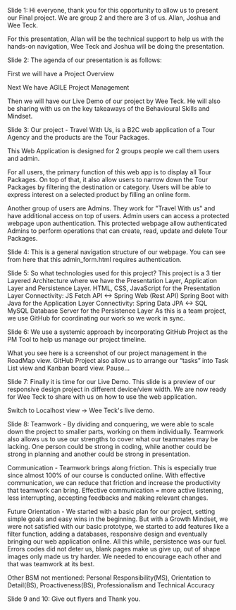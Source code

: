 Slide 1:
Hi everyone, thank you for this opportunity to allow us to present our Final project. We are group 2 and there are 3 of us. Allan, Joshua and Wee Teck.

For this presentation, Allan will be the technical support to help us with the hands-on navigation, Wee Teck and Joshua will be doing the presentation.

Slide 2:
The agenda of our presentation is as follows:

First we will have a Project Overview

Next We have AGILE Project Management

Then we will have our Live Demo of our project by Wee Teck.
He will also be sharing with us on the key takeaways of the Behavioural Skills and Mindset.

Slide 3:
Our project - Travel With Us, is a B2C web application of a Tour Agency and the products are the Tour Packages. 

This Web Application is designed for 2 groups people we call them users and admin. 

For all users, the primary function of this web app is to display all Tour Packages. 
On top of that, it also allow users to narrow down the Tour Packages by filtering the destination or category. 
Users will be able to express interest on a selected product by filling an online form.

Another group of users are Admins. They work for "Travel With us" and have additional access on top of users. 
Admin users can access a protected webpage upon authentication. This protected webpage allow authenticated Admins to perform operations that can create, read, update and delete Tour Packages. 

Slide 4:
This is a general navigation structure of our webpage. You can see from here that this admin_form.html requires authentication. 

Slide 5:
So what technologies used for this project?
This project is a 3 tier Layered Architecture where we have the Presentation Layer, Application Layer and Persistence Layer.
HTML, CSS, JavaScript for the Presentation Layer
Connectivity: JS Fetch API <-> Spring Web (Rest API)
Spring Boot with Java for the Application Layer
Connectivity: Spring Data JPA <-> SQL
MySQL Database Server for the Persistence Layer
As this is a team project, we use GitHub for coordinating our work so we work in sync.

Slide 6:
We use a systemic approach by incorporating GitHub Project as the PM Tool to help us manage our project timeline. 

What you see here is a screenshot of our project management in the RoadMap view. GitHub Project also allow us to arrange our “tasks” into Task List view and Kanban board view. Pause…

Slide 7:
Finally it is time for our Live Demo. This slide is a preview of our responsive design project in different device/view width. We are now ready for Wee Teck to share with us on how to use the web application.

Switch to Localhost view ->
Wee Teck's live demo.

Slide 8:
Teamwork - By dividing and conquering, we were able to scale down the project to smaller parts, working on them individually. Teamwork also allows us to use our strengths to cover what our teammates may be lacking. One person could be strong in coding, while another could be strong in planning and another could be strong in presentation. 

Communication - Teamwork brings along friction. This is especially true since almost 100% of our course is conducted online. With effective communication, we can reduce that friction and increase the productivity that teamwork can bring. Effective communication = more active listening, less interrupting, accepting feedbacks and making relevant changes.

Future Orientation - We started with a basic plan for our project, setting simple goals and easy wins in the beginning. But with a Growth Mindset, we were not satisfied with our basic prototype, we started to add features like a filter function, adding a databases, responsive design and eventually bringing our web application online. All this while, persistence was our fuel. Errors codes did not deter us, blank pages make us give up, out of shape images only made us try harder. We needed to encourage each other and that was teamwork at its best.

Other BSM not mentioned: Personal Responsibility(MS), Orientation to Detail(BS), Proactiveness(BS), Professionalism and Technical Accuracy 

Slide 9 and 10:
Give out flyers and Thank you.
